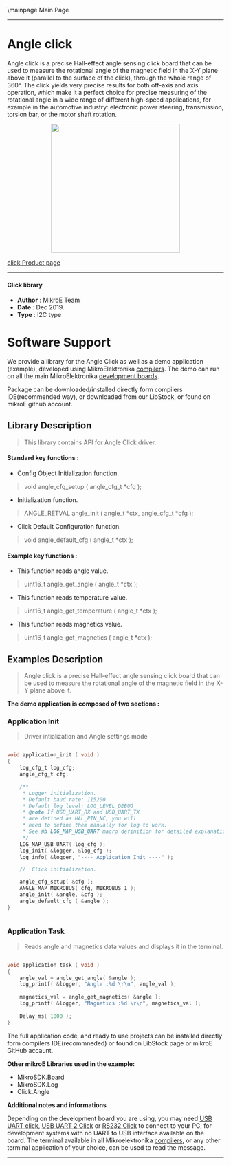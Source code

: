 \mainpage Main Page
 
 

---
# Angle click

Angle click is a precise Hall-effect angle sensing click board that can be used to measure the rotational angle of the magnetic field in the X-Y plane above it (parallel to the surface of the click), through the whole range of 360°. The click yields very precise results for both off-axis and axis operation, which make it a perfect choice for precise measuring of the rotational angle in a wide range of different high-speed applications, for example in the automotive industry: electronic power steering, transmission, torsion bar, or the motor shaft rotation.

<p align="center">
  <img src="https://download.mikroe.com/images/click_for_ide/angle_click.png" height=300px>
</p>

[click Product page](https://www.mikroe.com/angle-click)

---


#### Click library 

- **Author**        : MikroE Team
- **Date**          : Dec 2019.
- **Type**          : I2C type


# Software Support

We provide a library for the Angle Click 
as well as a demo application (example), developed using MikroElektronika 
[compilers](https://shop.mikroe.com/compilers). 
The demo can run on all the main MikroElektronika [development boards](https://shop.mikroe.com/development-boards).

Package can be downloaded/installed directly form compilers IDE(recommended way), or downloaded from our LibStock, or found on mikroE github account. 

## Library Description

> This library contains API for Angle Click driver.

#### Standard key functions :

- Config Object Initialization function.
> void angle_cfg_setup ( angle_cfg_t *cfg ); 
 
- Initialization function.
> ANGLE_RETVAL angle_init ( angle_t *ctx, angle_cfg_t *cfg );

- Click Default Configuration function.
> void angle_default_cfg ( angle_t *ctx );


#### Example key functions :

- This function reads angle value.
> uint16_t angle_get_angle ( angle_t *ctx );
 
- This function reads temperature value.
> uint16_t angle_get_temperature ( angle_t *ctx );

- This function reads magnetics value.
> uint16_t angle_get_magnetics ( angle_t *ctx );


## Examples Description

> Angle click is a precise Hall-effect angle sensing click board that can be used to measure 
> the rotational angle of the magnetic field in the X-Y plane above it.

**The demo application is composed of two sections :**

### Application Init 

> Driver intialization and Angle settings mode

```c

void application_init ( void )
{
    log_cfg_t log_cfg;
    angle_cfg_t cfg;

    /** 
     * Logger initialization.
     * Default baud rate: 115200
     * Default log level: LOG_LEVEL_DEBUG
     * @note If USB_UART_RX and USB_UART_TX 
     * are defined as HAL_PIN_NC, you will 
     * need to define them manually for log to work. 
     * See @b LOG_MAP_USB_UART macro definition for detailed explanation.
     */
    LOG_MAP_USB_UART( log_cfg );
    log_init( &logger, &log_cfg );
    log_info( &logger, "---- Application Init ----" );

    //  Click initialization.

    angle_cfg_setup( &cfg );
    ANGLE_MAP_MIKROBUS( cfg, MIKROBUS_1 );
    angle_init( &angle, &cfg );
    angle_default_cfg ( &angle );
}
  
```

### Application Task

> Reads angle and magnetics data values and displays it in the terminal.

```c

void application_task ( void )
{
    angle_val = angle_get_angle( &angle );
    log_printf( &logger, "Angle :%d \r\n", angle_val );
    
    magnetics_val = angle_get_magnetics( &angle );
    log_printf( &logger, "Magnetics :%d \r\n", magnetics_val );
    
    Delay_ms( 1000 );
}

```

The full application code, and ready to use projects can be  installed directly form compilers IDE(recommneded) or found on LibStock page or mikroE GitHub accaunt.

**Other mikroE Libraries used in the example:** 

- MikroSDK.Board
- MikroSDK.Log
- Click.Angle

**Additional notes and informations**

Depending on the development board you are using, you may need 
[USB UART click](https://shop.mikroe.com/usb-uart-click), 
[USB UART 2 Click](https://shop.mikroe.com/usb-uart-2-click) or 
[RS232 Click](https://shop.mikroe.com/rs232-click) to connect to your PC, for 
development systems with no UART to USB interface available on the board. The 
terminal available in all Mikroelektronika 
[compilers](https://shop.mikroe.com/compilers), or any other terminal application 
of your choice, can be used to read the message.



---
